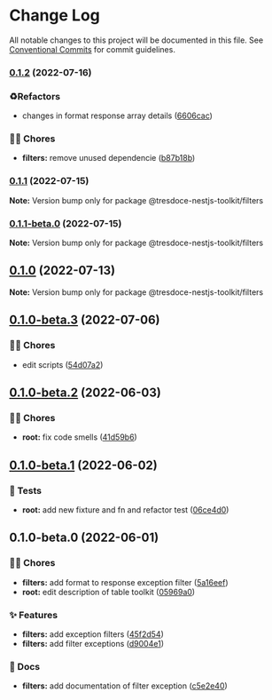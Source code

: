 # Change Log

All notable changes to this project will be documented in this file.
See [Conventional Commits](https://conventionalcommits.org) for commit guidelines.

### [0.1.2](https://github.com/tresdoce/tresdoce-nestjs-toolkit/compare/@tresdoce-nestjs-toolkit/filters@0.1.1...@tresdoce-nestjs-toolkit/filters@0.1.2) (2022-07-16)

### ♻️Refactors

- changes in format response array details ([6606cac](https://github.com/tresdoce/tresdoce-nestjs-toolkit/commit/6606cacaf32a91bf1d2ec2e04fcc8f9f3b008124))

### 👨‍💻 Chores

- **filters:** remove unused dependencie ([b87b18b](https://github.com/tresdoce/tresdoce-nestjs-toolkit/commit/b87b18b9fce5181e1b053befb4e618391f7a4ad0))

### [0.1.1](https://github.com/tresdoce/tresdoce-nestjs-toolkit/compare/@tresdoce-nestjs-toolkit/filters@0.1.1-beta.0...@tresdoce-nestjs-toolkit/filters@0.1.1) (2022-07-15)

**Note:** Version bump only for package @tresdoce-nestjs-toolkit/filters

### [0.1.1-beta.0](https://github.com/tresdoce/tresdoce-nestjs-toolkit/compare/@tresdoce-nestjs-toolkit/filters@0.1.0...@tresdoce-nestjs-toolkit/filters@0.1.1-beta.0) (2022-07-15)

**Note:** Version bump only for package @tresdoce-nestjs-toolkit/filters

## [0.1.0](https://github.com/tresdoce/tresdoce-nestjs-toolkit/compare/@tresdoce-nestjs-toolkit/filters@0.1.0-beta.3...@tresdoce-nestjs-toolkit/filters@0.1.0) (2022-07-13)

**Note:** Version bump only for package @tresdoce-nestjs-toolkit/filters

## [0.1.0-beta.3](https://github.com/tresdoce/tresdoce-nestjs-toolkit/compare/@tresdoce-nestjs-toolkit/filters@0.1.0-beta.2...@tresdoce-nestjs-toolkit/filters@0.1.0-beta.3) (2022-07-06)

### 👨‍💻 Chores

- edit scripts ([54d07a2](https://github.com/tresdoce/tresdoce-nestjs-toolkit/commit/54d07a2918bc0daf3f8f5eef5b7eb65e6db903f8))

## [0.1.0-beta.2](https://github.com/tresdoce/tresdoce-nestjs-toolkit/compare/@tresdoce-nestjs-toolkit/filters@0.1.0-beta.1...@tresdoce-nestjs-toolkit/filters@0.1.0-beta.2) (2022-06-03)

### 👨‍💻 Chores

- **root:** fix code smells ([41d59b6](https://github.com/tresdoce/tresdoce-nestjs-toolkit/commit/41d59b6cd66c934a6a0799ae9d55c1f91a0c0755))

## [0.1.0-beta.1](https://github.com/tresdoce/tresdoce-nestjs-toolkit/compare/@tresdoce-nestjs-toolkit/filters@0.1.0-beta.0...@tresdoce-nestjs-toolkit/filters@0.1.0-beta.1) (2022-06-02)

### 🧪 Tests

- **root:** add new fixture and fn and refactor test ([06ce4d0](https://github.com/tresdoce/tresdoce-nestjs-toolkit/commit/06ce4d00427482dab1f2041231d02c7abbd4bcbe))

## 0.1.0-beta.0 (2022-06-01)

### 👨‍💻 Chores

- **filters:** add format to response exception filter ([5a16eef](https://github.com/tresdoce/tresdoce-nestjs-toolkit/commit/5a16eef6b03001038116ae569b24bb44732a8f8b))
- **root:** edit description of table toolkit ([05969a0](https://github.com/tresdoce/tresdoce-nestjs-toolkit/commit/05969a09277502e808fd7eac7dc3ab9623c7e3de))

### ✨ Features

- **filters:** add exception filters ([45f2d54](https://github.com/tresdoce/tresdoce-nestjs-toolkit/commit/45f2d547e22eb48587fed30fcda3cc246f635960))
- **filters:** add filter exceptions ([d9004e1](https://github.com/tresdoce/tresdoce-nestjs-toolkit/commit/d9004e1ae4021820be143a9201788323bf11285e))

### 📝 Docs

- **filters:** add documentation of filter exception ([c5e2e40](https://github.com/tresdoce/tresdoce-nestjs-toolkit/commit/c5e2e401334d376c9885e3ba037068079a1d3f7a))
